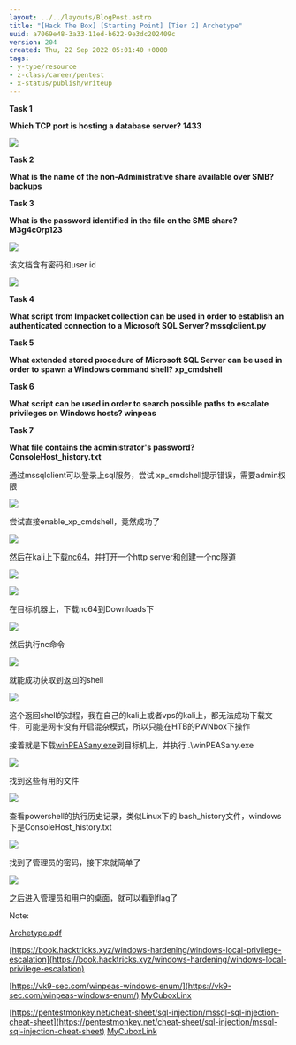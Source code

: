 ```yaml
---
layout: ../../layouts/BlogPost.astro
title: "[Hack The Box] [Starting Point] [Tier 2] Archetype"
uuid: a7069e48-3a33-11ed-b622-9e3dc202409c
version: 204
created: Thu, 22 Sep 2022 05:01:40 +0000
tags:
- y-type/resource
- z-class/career/pentest
- x-status/publish/writeup
---
```


**Task 1**

**Which TCP port is hosting a database server? 1433**

![](/images/a7069e48-3a33-11ed-b622-9e3dc202409c/26c073b9-9105-4e57-af00-cf2bca0e0163.png)

**Task 2**

**What is the name of the non-Administrative share available over SMB? backups**

**Task 3**

**What is the password identified in the file on the SMB share? M3g4c0rp123**

![](/images/a7069e48-3a33-11ed-b622-9e3dc202409c/ca9b7bdf-5205-4a15-96e1-7b4d9d4e5e53.png)

该文档含有密码和user id

![](/images/a7069e48-3a33-11ed-b622-9e3dc202409c/1b611190-34da-4eec-80b8-ba79defcf892.png)

**Task 4**

**What script from Impacket collection can be used in order to establish an authenticated connection to a Microsoft SQL Server? mssqlclient.py**

**Task 5**

**What extended stored procedure of Microsoft SQL Server can be used in order to spawn a Windows command shell? xp_cmdshell**

**Task 6**

**What script can be used in order to search possible paths to escalate privileges on Windows hosts? winpeas**

**Task 7**

**What file contains the administrator's password? ConsoleHost_history.txt**

通过mssqlclient可以登录上sql服务，尝试 xp_cmdshell提示错误，需要admin权限

![](/images/a7069e48-3a33-11ed-b622-9e3dc202409c/da8e5465-0593-4c8b-80fd-1559a14e0af7.png)

尝试直接enable_xp_cmdshell，竟然成功了

![](/images/a7069e48-3a33-11ed-b622-9e3dc202409c/6c785cfd-812c-4369-a791-f4ae055ae69f.png)

然后在kali上下载[nc64](https://github.com/int0x33/nc.exe/blob/master/nc64.exe)，并打开一个http server和创建一个nc隧道

![](/images/a7069e48-3a33-11ed-b622-9e3dc202409c/d6f6a499-168f-48fe-8cf2-f73e1b70093c.png)

![](/images/a7069e48-3a33-11ed-b622-9e3dc202409c/855ff71d-ff57-497f-b13b-fc857ae987b9.png)

在目标机器上，下载nc64到Downloads下

![](/images/a7069e48-3a33-11ed-b622-9e3dc202409c/867b921c-1428-4d8b-802e-e474916f06fb.png)

然后执行nc命令

![](/images/a7069e48-3a33-11ed-b622-9e3dc202409c/355e8378-9a1e-424f-8c8c-7d1dceadce87.png)

就能成功获取到返回的shell

![](/images/a7069e48-3a33-11ed-b622-9e3dc202409c/0bd7e7c2-5c51-4d52-b834-2b45af24a371.png)

这个返回shell的过程，我在自己的kali上或者vps的kali上，都无法成功下载文件，可能是网卡没有开启混杂模式，所以只能在HTB的PWNbox下操作

接着就是下载[winPEASany.exe](https://github.com/carlospolop/PEASS-ng/releases)到目标机上，并执行 .\\winPEASany.exe

![](/images/a7069e48-3a33-11ed-b622-9e3dc202409c/31a30c2f-4168-4659-98b6-fa3fec3c2417.png)

找到这些有用的文件

![](/images/a7069e48-3a33-11ed-b622-9e3dc202409c/8ebfdab1-efb6-45c3-bb58-f47ac1621deb.png)

查看powershell的执行历史记录，类似Linux下的.bash_history文件，windows下是ConsoleHost_history.txt

![](/images/a7069e48-3a33-11ed-b622-9e3dc202409c/130c362c-c85e-43b2-ae71-47c31be684ba.png)

找到了管理员的密码，接下来就简单了

![](/images/a7069e48-3a33-11ed-b622-9e3dc202409c/b810c667-5e28-455f-b980-7543b30c64f9.png)

之后进入管理员和用户的桌面，就可以看到flag了

Note:

[Archetype.pdf](/attachments/Archetype.pdf)

[https://book.hacktricks.xyz/windows-hardening/windows-local-privilege-escalation](https://book.hacktricks.xyz/windows-hardening/windows-local-privilege-escalation) 

[https://vk9-sec.com/winpeas-windows-enum/](https://vk9-sec.com/winpeas-windows-enum/) [MyCuboxLinx](https://cubox.pro/my/card?id=ff80808183786179018378ce3ed856fc) 

[https://pentestmonkey.net/cheat-sheet/sql-injection/mssql-sql-injection-cheat-sheet](https://pentestmonkey.net/cheat-sheet/sql-injection/mssql-sql-injection-cheat-sheet) [MyCuboxLink](https://cubox.pro/my/card?id=ff80808183785f4b018378cdb7fc3669) 